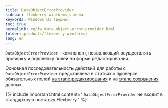 ```yaml
---
title: DataObjectErrorProvider
sidebar: flexberry-winforms_sidebar
keywords: Windows UI (формы)
toc: true
permalink: en/fw_data-object-error-provider.html
folder: products/flexberry-winforms/
lang: en
---
```


<!-- Данная статья ещё редактируется -->

`DataObjectErrorProvider` - компонент, позволяющий осуществлять проверку и подсветку полей на форме редактирования. 

Основная последовательность действий для работы с `DataObjectErrorProvider` представлена в статьях о проверке обязательных полей [на этапе редактирования](fw_check-form-field-during-edit.html) и на [этапе сохранения](fw_check-form-field-during-save.html) данных. 

{% include important.html content="
`DataObjectErrorProvider` не входит в стандартную поставку Flexberry." %}